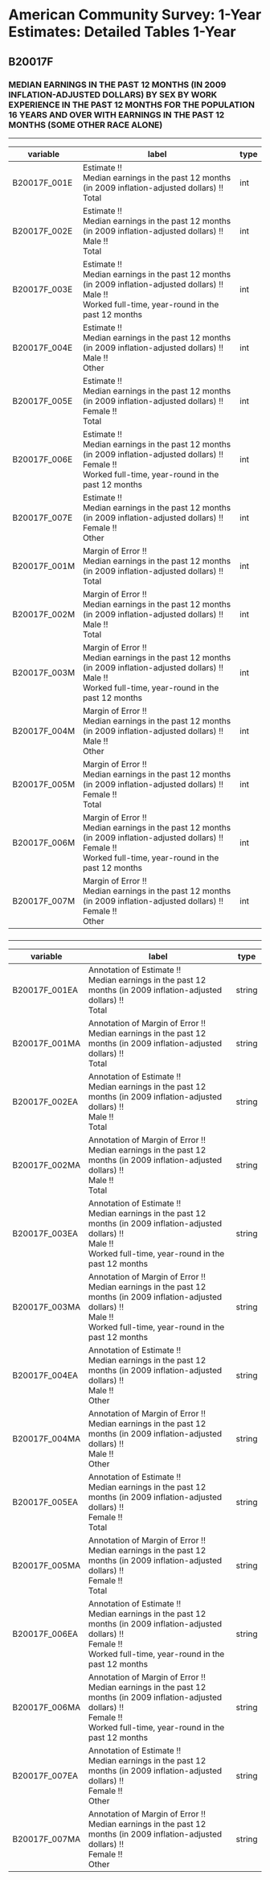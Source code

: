 # American Community Survey: 1-Year Estimates: Detailed Tables 1-Year

## B20017F

### MEDIAN EARNINGS IN THE PAST 12 MONTHS (IN 2009 INFLATION-ADJUSTED DOLLARS) BY SEX BY WORK EXPERIENCE IN THE PAST 12 MONTHS FOR THE POPULATION 16 YEARS AND OVER WITH EARNINGS IN THE PAST 12 MONTHS (SOME OTHER RACE ALONE)

___

| variable | label | type |
| ----- | ----- | ----- |
| B20017F_001E | Estimate !!<br>Median earnings in the past 12 months (in 2009 inflation-adjusted dollars) !!<br>Total | int |
| B20017F_002E | Estimate !!<br>Median earnings in the past 12 months (in 2009 inflation-adjusted dollars) !!<br>Male !!<br>Total | int |
| B20017F_003E | Estimate !!<br>Median earnings in the past 12 months (in 2009 inflation-adjusted dollars) !!<br>Male !!<br>Worked full-time, year-round in the past 12 months | int |
| B20017F_004E | Estimate !!<br>Median earnings in the past 12 months (in 2009 inflation-adjusted dollars) !!<br>Male !!<br>Other | int |
| B20017F_005E | Estimate !!<br>Median earnings in the past 12 months (in 2009 inflation-adjusted dollars) !!<br>Female !!<br>Total | int |
| B20017F_006E | Estimate !!<br>Median earnings in the past 12 months (in 2009 inflation-adjusted dollars) !!<br>Female !!<br>Worked full-time, year-round in the past 12 months | int |
| B20017F_007E | Estimate !!<br>Median earnings in the past 12 months (in 2009 inflation-adjusted dollars) !!<br>Female !!<br>Other | int |
| B20017F_001M | Margin of Error !!<br>Median earnings in the past 12 months (in 2009 inflation-adjusted dollars) !!<br>Total | int |
| B20017F_002M | Margin of Error !!<br>Median earnings in the past 12 months (in 2009 inflation-adjusted dollars) !!<br>Male !!<br>Total | int |
| B20017F_003M | Margin of Error !!<br>Median earnings in the past 12 months (in 2009 inflation-adjusted dollars) !!<br>Male !!<br>Worked full-time, year-round in the past 12 months | int |
| B20017F_004M | Margin of Error !!<br>Median earnings in the past 12 months (in 2009 inflation-adjusted dollars) !!<br>Male !!<br>Other | int |
| B20017F_005M | Margin of Error !!<br>Median earnings in the past 12 months (in 2009 inflation-adjusted dollars) !!<br>Female !!<br>Total | int |
| B20017F_006M | Margin of Error !!<br>Median earnings in the past 12 months (in 2009 inflation-adjusted dollars) !!<br>Female !!<br>Worked full-time, year-round in the past 12 months | int |
| B20017F_007M | Margin of Error !!<br>Median earnings in the past 12 months (in 2009 inflation-adjusted dollars) !!<br>Female !!<br>Other | int |
### 

___

| variable | label | type |
| ----- | ----- | ----- |
| B20017F_001EA | Annotation of Estimate !!<br>Median earnings in the past 12 months (in 2009 inflation-adjusted dollars) !!<br>Total | string |
| B20017F_001MA | Annotation of Margin of Error !!<br>Median earnings in the past 12 months (in 2009 inflation-adjusted dollars) !!<br>Total | string |
| B20017F_002EA | Annotation of Estimate !!<br>Median earnings in the past 12 months (in 2009 inflation-adjusted dollars) !!<br>Male !!<br>Total | string |
| B20017F_002MA | Annotation of Margin of Error !!<br>Median earnings in the past 12 months (in 2009 inflation-adjusted dollars) !!<br>Male !!<br>Total | string |
| B20017F_003EA | Annotation of Estimate !!<br>Median earnings in the past 12 months (in 2009 inflation-adjusted dollars) !!<br>Male !!<br>Worked full-time, year-round in the past 12 months | string |
| B20017F_003MA | Annotation of Margin of Error !!<br>Median earnings in the past 12 months (in 2009 inflation-adjusted dollars) !!<br>Male !!<br>Worked full-time, year-round in the past 12 months | string |
| B20017F_004EA | Annotation of Estimate !!<br>Median earnings in the past 12 months (in 2009 inflation-adjusted dollars) !!<br>Male !!<br>Other | string |
| B20017F_004MA | Annotation of Margin of Error !!<br>Median earnings in the past 12 months (in 2009 inflation-adjusted dollars) !!<br>Male !!<br>Other | string |
| B20017F_005EA | Annotation of Estimate !!<br>Median earnings in the past 12 months (in 2009 inflation-adjusted dollars) !!<br>Female !!<br>Total | string |
| B20017F_005MA | Annotation of Margin of Error !!<br>Median earnings in the past 12 months (in 2009 inflation-adjusted dollars) !!<br>Female !!<br>Total | string |
| B20017F_006EA | Annotation of Estimate !!<br>Median earnings in the past 12 months (in 2009 inflation-adjusted dollars) !!<br>Female !!<br>Worked full-time, year-round in the past 12 months | string |
| B20017F_006MA | Annotation of Margin of Error !!<br>Median earnings in the past 12 months (in 2009 inflation-adjusted dollars) !!<br>Female !!<br>Worked full-time, year-round in the past 12 months | string |
| B20017F_007EA | Annotation of Estimate !!<br>Median earnings in the past 12 months (in 2009 inflation-adjusted dollars) !!<br>Female !!<br>Other | string |
| B20017F_007MA | Annotation of Margin of Error !!<br>Median earnings in the past 12 months (in 2009 inflation-adjusted dollars) !!<br>Female !!<br>Other | string |

